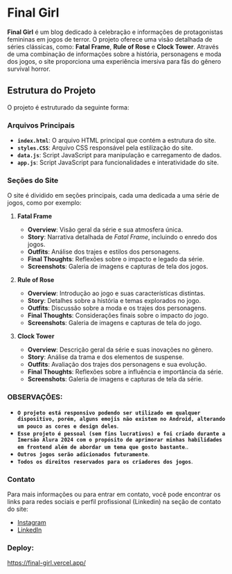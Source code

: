 # Final Girl

**Final Girl** é um blog dedicado à celebração e informações de protagonistas femininas em jogos de terror. O projeto oferece uma visão detalhada de séries clássicas, como: **Fatal Frame**, **Rule of Rose** e **Clock Tower**. Através de uma combinação de informações sobre a história, personagens e moda dos jogos, o site proporciona uma experiência imersiva para fãs do gênero survival horror.

## Estrutura do Projeto

O projeto é estruturado da seguinte forma:

### Arquivos Principais

- **`index.html`**: O arquivo HTML principal que contém a estrutura do site.
- **`styles.CSS`**: Arquivo CSS responsável pela estilização do site.
- **`data.js`**: Script JavaScript para manipulação e carregamento de dados.
- **`app.js`**: Script JavaScript para funcionalidades e interatividade do site.

### Seções do Site

O site é dividido em seções principais, cada uma dedicada a uma série de jogos, como por exemplo:

1. **Fatal Frame**
   - **Overview**: Visão geral da série e sua atmosfera única.
   - **Story**: Narrativa detalhada de *Fatal Frame*, incluindo o enredo dos jogos.
   - **Outfits**: Análise dos trajes e estilos dos personagens.
   - **Final Thoughts**: Reflexões sobre o impacto e legado da série.
   - **Screenshots**: Galeria de imagens e capturas de tela dos jogos.

2. **Rule of Rose**
   - **Overview**: Introdução ao jogo e suas características distintas.
   - **Story**: Detalhes sobre a história e temas explorados no jogo.
   - **Outfits**: Discussão sobre a moda e os trajes dos personagens.
   - **Final Thoughts**: Considerações finais sobre o impacto do jogo.
   - **Screenshots**: Galeria de imagens e capturas de tela do jogo.

3. **Clock Tower**
   - **Overview**: Descrição geral da série e suas inovações no gênero.
   - **Story**: Análise da trama e dos elementos de suspense.
   - **Outfits**: Avaliação dos trajes dos personagens e sua evolução.
   - **Final Thoughts**: Reflexões sobre a influência e importância da série.
   - **Screenshots**: Galeria de imagens e capturas de tela da série.

### OBSERVAÇÕES: 

- **`O projeto está responsivo podendo ser utilizado em qualquer dispositivo, porém, alguns emojis não existem no Android, alterando um pouco as cores e design deles`**.
- **`Esse projeto é pessoal (sem fins lucrativos) e foi criado durante a Imersão Alura 2024 com o propósito de aprimorar minhas habilidades em frontend além de abordar um tema que gosto bastante`**..
- **`Outros jogos serão adicionados futuramente`**.
- **`Todos os direitos reservados para os criadores dos jogos`**.

### Contato

Para mais informações ou para entrar em contato, você pode encontrar os links para redes sociais e perfil profissional (Linkedin) na seção de contato do site:

- [Instagram](https://instagram.com/lucashipolito__)
- [LinkedIn](https://www.linkedin.com/in/lucas-hipólito-377195327/)

### Deploy:
https://final-girl.vercel.app/
